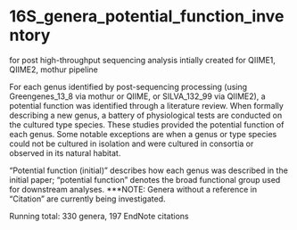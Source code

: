 # 16S_genera_potential_function_inventory
 for post high-throughput sequencing analysis
 intially created for QIIME1, QIIME2, mothur pipeline

For each genus identified by post-sequencing processing (using Greengenes_13_8 via mothur or QIIME, or SILVA_132_99 via QIIME2), a potential function was identified through a literature review. When formally describing a new genus, a battery of physiological tests are conducted on the cultured type species. These studies provided the potential function of each genus. Some notable exceptions are when a genus or type species could not be cultured in isolation and were cultured in consortia or observed in its natural habitat. 

“Potential function (initial)” describes how each genus was described in the initial paper; “potential function” denotes the broad functional group used for downstream analyses. 
***NOTE: Genera without a reference in “Citation” are currently being investigated. 

Running total: 330 genera, 197 EndNote citations
